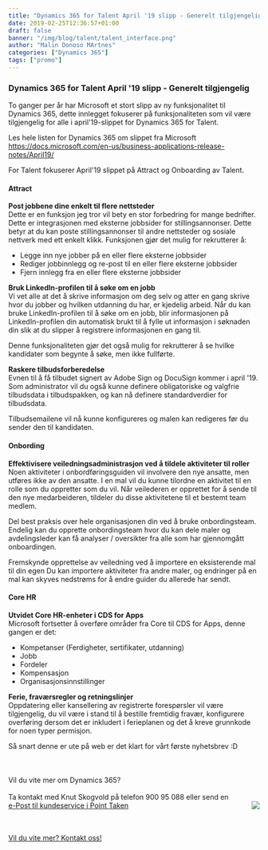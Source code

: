 ```yaml
---
title: "Dynamics 365 for Talent April '19 slipp - Generelt tilgjengelig"
date: 2019-02-25T12:36:57+01:00
draft: false
banner: "/img/blog/talent/talent_interface.png"
author: "Malin Donoso MArtnes"
categories: ["Dynamics 365"]
tags: ["promo"]
---
```




### Dynamics 365 for Talent April '19 slipp - Generelt tilgjengelig  <br>

To ganger per år har Microsoft et stort slipp av ny funksjonalitet til Dynamics 365, dette innlegget fokuserer på funksjonaliteten som vil være tilgjengelig for alle i april'19-slippet for Dynamics 365 for Talent.

Les hele listen for Dynamics 365 om slippet fra Microsoft<br>
https://docs.microsoft.com/en-us/business-applications-release-notes/April19/

For Talent fokuserer April'19 slippet på Attract og Onboarding av Talent.

#### Attract

**Post jobbene dine enkelt til flere nettsteder**<br>
Dette er en funksjon jeg tror vil bety en stor forbedring for mange bedrifter. Dette er integrasjonen med eksterne jobbsider for stillingsannonser. Dette betyr at du kan poste stillingsannonser til andre nettsteder og sosiale nettverk med ett enkelt klikk. Funksjonen gjør det mulig for rekrutterer å:

* Legge inn nye jobber på en eller flere eksterne jobbsider
* Rediger jobbinnlegg og re-post til en eller flere eksterne jobbsider
* Fjern innlegg fra en eller flere eksterne jobbsider


**Bruk LinkedIn-profilen til å søke om en jobb**<br>
Vi vet alle at det å skrive informasjon om deg selv og atter en gang skrive hvor du jobber og hvilken utdanning du har, er kjedelig arbeid. Når du kan bruke LinkedIn-profilen til å søke om en jobb, blir informasjonen på LinkedIn-profilen din automatisk brukt til å fylle ut informasjon i søknaden din slik at du slipper å registrere informasjonen en gang til.

Denne funksjonaliteten gjør det også mulig for rekrutterer å se hvilke kandidater som begynte å søke, men ikke fullførte.


**Raskere tilbudsforberedelse**<br>
Evnen til å få tilbudet signert av Adobe Sign og DocuSign kommer i april '19. Som administrator vil du også kunne definere obligatoriske og valgfrie tilbudsdata i tilbudspakken, og kan nå definere standardverdier for tilbudsdata.

Tilbudsemailene vil nå kunne konfigureres og malen kan redigeres før du sender den til kandidaten.

#### Onbording

**Effektivisere veiledningsadministrasjon ved å tildele aktiviteter til roller**<br>
Noen aktiviteter i onbordføringsguiden vil involvere den nye ansatte, men utføres ikke av den ansatte. I en mal vil du kunne tilordne en aktivitet til en rolle som du oppretter som du vil. Når veilederen er opprettet for å sende til den nye medarbeideren, tildeler du disse aktivitetene til et bestemt team medlem.

Del best praksis over hele organisasjonen din ved å bruke onbordingsteam.
Endelig kan du opprette onbordingsteam hvor du kan dele maler og avdelingsleder kan få analyser / oversikter fra alle som har gjennomgått onboardingen.

Fremskynde opprettelse av veiledning ved å importere en eksisterende mal til din egen
Du kan importere aktiviteter fra andre maler, og endringer på en mal kan skyves nedstrøms for å endre guider du allerede har sendt.

#### Core HR

**Utvidet Core HR-enheter i CDS for Apps**<br>
Microsoft fortsetter å overføre områder fra Core til CDS for Apps, denne gangen er det:
* Kompetanser (Ferdigheter, sertifikater, utdanning)
* Jobb
* Fordeler
* Kompensasjon
* Organisasjonsinnstillinger

**Ferie, fraværsregler og retningslinjer**<br>
Oppdatering eller kansellering av registrerte forespørsler vil være tilgjengelig, du vil være i stand til å bestille fremtidig fravær, konfigurere overføring dersom det er inkludert i ferieplanen og det å kreve grunnkode for noen typer permisjon.

Så snart denne er ute på web er det klart for vårt første nyhetsbrev :D
<br><br><br><br>
Vil du vite mer om Dynamics 365?
<br><br>
Ta kontakt med Knut Skogvold på telefon 900 95 088 eller send en <br>
 <img class="card-img-top img-profil img-round mx-auto" src="/img/people/knut-round.jpg" style="float:right;">
<a href="kundeservice i pointtaken.no"  rel="nofollow" onclick="this.href='mailto:' + 'kundeservice' + '@' + 'pointtaken.no'">e-Post til kundeservice i Point Taken</a>
<br>
<br>


<br>
    <a class="btn btn-primary btn-full" href="/contact/" role="button">Vil du vite mer? Kontakt oss!</a>
<br>
<br>
